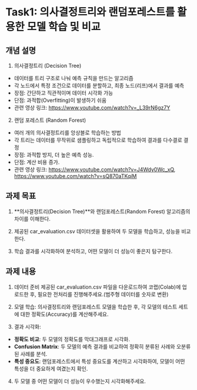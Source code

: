 # Task1: 의사결정트리와 랜덤포레스트를 활용한 모델 학습 및 비교

## 개념 설명
1. 의사결정트리 (Decision Tree)
- 데이터를 트리 구조로 나눠 예측 규칙을 만드는 알고리즘
- 각 노드에서 특정 조건으로 데이터를 분할하고, 최종 노드(리프)에서 결과를 예측
- 장점: 간단하고 직관적이며 데이터 시각화 가능
- 단점: 과적합(Overfitting)이 발생하기 쉬움
- 관련 영상 링크: https://www.youtube.com/watch?v=_L39rN6gz7Y

2. 랜덤 포레스트 (Random Forest)
- 여러 개의 의사결정트리를 앙상블로 학습하는 방법
- 각 트리는 데이터를 무작위로 샘플링하고 독립적으로 학습하여 결과를 다수결로 결정
- 장점: 과적합 방지, 더 높은 예측 성능.
- 단점: 계산 비용 증가.
- 관련 영상 링크: https://www.youtube.com/watch?v=J4Wdy0Wc_xQ, https://www.youtube.com/watch?v=sQ870aTKqiM

## 과제 목표
1. **의사결정트리(Decision Tree)**와 랜덤포레스트(Random Forest) 알고리즘의 차이를 이해한다.

2. 제공된 car_evaluation.csv 데이터셋을 활용하여 두 모델을 학습하고, 성능을 비교한다.

3. 학습 결과를 시각화하여 분석하고, 어떤 모델이 더 성능이 좋은지 탐구한다.

## 과제 내용
1. 데이터 준비
제공된 car_evaluation.csv 파일을 다운로드하여 코랩(Colab)에 업로드한 후, 필요한 전처리를 진행해주세요.(범주형 데이터를 숫자로 변환)

2. 모델 학습:
의사결정트리와 랜덤포레스트 모델을 학습한 후, 각 모델의 테스트 세트에 대한 정확도(Accuracy)를 계산해주세요.

3. 결과 시각화: 
- **정확도 비교**: 두 모델의 정확도를 막대그래프로 시각화.
- **Confusion Matrix**: 두 모델의 예측 결과를 비교하여 정확히 분류된 사례와 오분류된 사례를 분석.
- **특성 중요도**: 랜덤포레스트에서 특성 중요도를 계산하고 시각화하여, 모델이 어떤 특성을 더 중요하게 여겼는지 확인.

4. 두 모델 중 어떤 모델이 더 성능이 우수했는지 시각화해주세요.